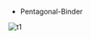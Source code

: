 * Pentagonal-Binder



![t1](https://user-images.githubusercontent.com/112949116/195442219-0d5c2567-2d1f-4372-9e96-ef893e3d8a4f.png)


